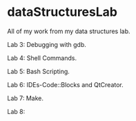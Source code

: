 # dataStructuresLab
All of my work from my data structures lab.

Lab 3: Debugging with gdb.

Lab 4: Shell Commands.

Lab 5: Bash Scripting. 

Lab 6: IDEs-Code::Blocks and QtCreator.

Lab 7: Make.

Lab 8: 
